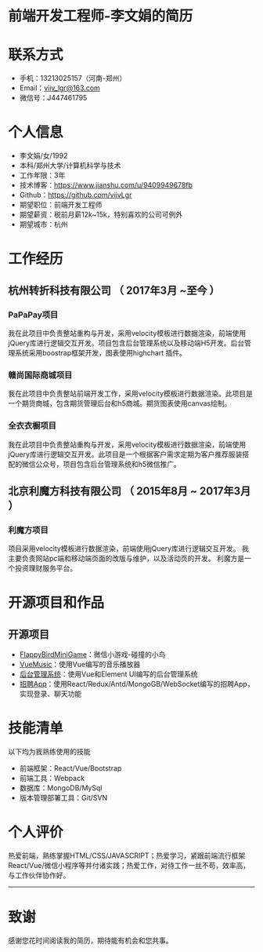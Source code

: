 # 前端开发工程师-李文娟的简历

# 联系方式
- 手机：13213025157（河南-郑州）
- Email：viiv_lgr@163.com
- 微信号：J447461795

# 个人信息
 - 李文娟/女/1992
 - 本科/郑州大学/计算机科学与技术 
 - 工作年限：3年
 - 技术博客：https://www.jianshu.com/u/9409949678fb
 - Github：https://github.com/viivLgr
 - 期望职位：前端开发工程师
 - 期望薪资：税前月薪12k~15k，特别喜欢的公司可例外
 - 期望城市：杭州

# 工作经历

## 杭州转折科技有限公司 （ 2017年3月 ~至今 ）
###  PaPaPay项目
我在此项目中负责整站重构与开发，采用velocity模板进行数据渲染，前端使用jQuery库进行逻辑交互开发。项目包含后台管理系统以及移动端H5开发。后台管理系统采用boostrap框架开发，图表使用highchart 插件。
### 赣尚国际商城项目 
我在此项目中负责整站前端开发工作，采用velocity模板进行数据渲染。此项目是一个期货商城，包含期货管理后台和h5商城。期货图表使用canvas绘制。
### 全衣衣橱项目
我在此项目中负责整站重构与开发，采用velocity模板进行数据渲染，前端使用jQuery库进行逻辑交互开发。此项目是一个根据客户需求定期为客户推荐服装搭配的微信公众号，项目包含后台管理系统和h5微信推广。
  
## 北京利魔方科技有限公司 （ 2015年8月 ~ 2017年3月 ）

### 利魔方项目 
项目采用velocity模板进行数据渲染，前端使用jQuery库进行逻辑交互开发。
我主要负责网站pc端和移动端页面的改版与维护，以及活动页的开发。
利魔方是一个投资理财服务平台。

# 开源项目和作品
## 开源项目
 - [FlappyBirdMiniGame](https://github.com/viivLgr/FlappyBirdMiniGame)：微信小游戏-碰撞的小鸟
  - [VueMusic](https://github.com/viivLgr/vue-music)：使用Vue编写的音乐播放器
- [后台管理系统](https://github.com/viivLgr/BackManager)：使用Vue和Element UI编写的后台管理系统
- [招聘App](https://github.com/viivLgr/imooc-react-chat)：使用React/Redux/Antd/MongoGB/WebSocket编写的招聘App，实现登录、聊天功能
    
# 技能清单
以下均为我熟练使用的技能
- 前端框架：React/Vue/Bootstrap
- 前端工具：Webpack
- 数据库：MongoDB/MySql
- 版本管理部署工具：Git/SVN

# 个人评价

热爱前端，熟练掌握HTML/CSS/JAVASCRIPT；热爱学习，紧跟前端流行框架React/Vue/微信小程序等并付诸实践；热爱工作，对待工作一丝不苟，效率高，与工作伙伴协作好。
      
---      
# 致谢
感谢您花时间阅读我的简历，期待能有机会和您共事。
      